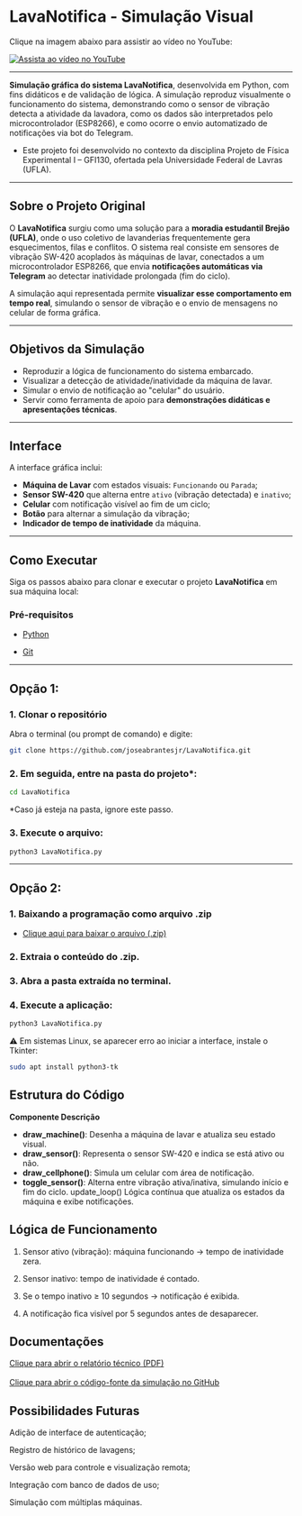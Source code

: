 # LavaNotifica - Simulação Visual 

Clique na imagem abaixo para assistir ao vídeo no YouTube:

<a href="https://youtu.be/95hWp7qxDCk" target="_blank">
  <img src="https://img.youtube.com/vi/95hWp7qxDCk/hqdefault.jpg" alt="Assista ao vídeo no YouTube" />
</a>

---

 **Simulação gráfica do sistema LavaNotifica**, desenvolvida em Python, com fins didáticos e de validação de lógica. A simulação reproduz visualmente o funcionamento do sistema, demonstrando como o sensor de vibração detecta a atividade da lavadora, como os dados são interpretados pelo microcontrolador (ESP8266), e como ocorre o envio automatizado de notificações via bot do Telegram.

* Este projeto foi desenvolvido no contexto da disciplina Projeto de Física Experimental I – GFI130, ofertada pela Universidade Federal de Lavras (UFLA).
---

## Sobre o Projeto Original

O **LavaNotifica** surgiu como uma solução para a **moradia estudantil Brejão (UFLA)**, onde o uso coletivo de lavanderias frequentemente gera esquecimentos, filas e conflitos. O sistema real consiste em sensores de vibração SW-420 acoplados às máquinas de lavar, conectados a um microcontrolador ESP8266, que envia **notificações automáticas via Telegram** ao detectar inatividade prolongada (fim do ciclo).

A simulação aqui representada permite **visualizar esse comportamento em tempo real**, simulando o sensor de vibração e o envio de mensagens no celular de forma gráfica.

---

## Objetivos da Simulação

- Reproduzir a lógica de funcionamento do sistema embarcado.
- Visualizar a detecção de atividade/inatividade da máquina de lavar.
- Simular o envio de notificação ao "celular" do usuário.
- Servir como ferramenta de apoio para **demonstrações didáticas e apresentações técnicas**.

---

## Interface

A interface gráfica inclui:

- **Máquina de Lavar** com estados visuais: `Funcionando` ou `Parada`;
- **Sensor SW-420** que alterna entre `ativo` (vibração detectada) e `inativo`;
- **Celular** com notificação visível ao fim de um ciclo;
- **Botão** para alternar a simulação da vibração;
- **Indicador de tempo de inatividade** da máquina.

---

## Como Executar

Siga os passos abaixo para clonar e executar o projeto **LavaNotifica** em sua máquina local:

### Pré-requisitos

- <a href="https://www.python.org/downloads/" target="_blank">
  Python
</a>

- <a href="https://git-scm.com/" target="_blank">
  Git
</a>

---

## Opção 1:

### 1. Clonar o repositório

Abra o terminal (ou prompt de comando) e digite:

```bash
git clone https://github.com/joseabrantesjr/LavaNotifica.git
```

### 2. Em seguida, entre na pasta do projeto*:

```bash
cd LavaNotifica
```
*Caso já esteja na pasta, ignore este passo.


### 3. Execute o arquivo:

```bash
python3 LavaNotifica.py
```
---

## Opção 2: 

### 1. Baixando a programação como arquivo .zip

- <a href="https://github.com/joseabrantesjr/LavaNotifica/archive/refs/heads/main.zip" target="_blank">
  Clique aqui para baixar o arquivo (.zip)
</a>

### 2. Extraia o conteúdo do .zip.

### 3. Abra a pasta extraída no terminal.


### 4. Execute a aplicação:

```bash
python3 LavaNotifica.py
```
⚠️ Em sistemas Linux, se aparecer erro ao iniciar a interface, instale o Tkinter:

```bash
sudo apt install python3-tk
```
## Estrutura do Código

**Componente	Descrição**

- **draw_machine()**:	Desenha a máquina de lavar e atualiza seu estado visual.
- **draw_sensor()**:	Representa o sensor SW-420 e indica se está ativo ou não.
- **draw_cellphone()**:	Simula um celular com área de notificação.
- **toggle_sensor()**:	Alterna entre vibração ativa/inativa, simulando início e fim do ciclo.
update_loop()	Lógica contínua que atualiza os estados da máquina e exibe notificações.

## Lógica de Funcionamento
1. Sensor ativo (vibração): máquina funcionando → tempo de inatividade zera.

2. Sensor inativo: tempo de inatividade é contado.

3. Se o tempo inativo ≥ 10 segundos → notificação é exibida.

4. A notificação fica visível por 5 segundos antes de desaparecer.

## Documentações

<a href="./Projeto_LavaNotifica.pdf" target="_blank">
  Clique para abrir o relatório técnico (PDF)
</a>
<br><br>
<a href="https://github.com/joseabrantesjr/LavaNotifica/blob/main/LavaNotifica.py" target="_blank">
  Clique para abrir o código-fonte da simulação no GitHub
</a>

## Possibilidades Futuras
Adição de interface de autenticação;

Registro de histórico de lavagens;

Versão web para controle e visualização remota;

Integração com banco de dados de uso;

Simulação com múltiplas máquinas.
